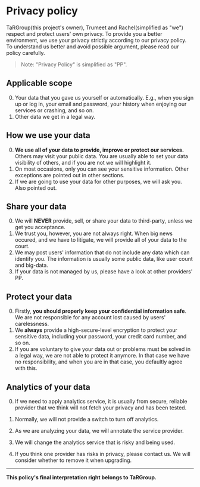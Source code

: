 # Privacy policy
TaRGroup(this project's owner), Trumeet and Rachel(simplified as "we") respect and protect users' own privacy. To provide you a better environment, we use your privacy strictly according to our privacy policy. To understand us better and avoid possible argument, please read our policy carefully.  

> Note: "Privacy Policy" is simplified as "PP".

## Applicable scope
0. Your data that you gave us yourself or automatically. E.g., when you sign up or log in, your email and password, your history when enjoying our services or crashing, and so on.  
1. Other data we get in a legal way.  

## How we use your data
0. **We use all of your data to provide, improve or protect our services.** Others may visit your public data. You are usually able to set your data visibility of others, and if you are not we will highlight it.  
1. On most occasions, only you can see your sensitive information. Other exceptions are pointed out in other sections.  
2. If we are going to use your data for other purposes, we will ask you. Also pointed out.  

## Share your data
0. We will **NEVER** provide, sell, or share your data to third-party, unless we get you acceptance.  
1. We trust you, however, you are not always right. When big news occured, and we have to litigate, we will provide all of your data to the court.  
2. We may post users' information that do not include any data which can identify you. The information is usually some public data, like user count and big-data.  
3. If your data is not managed by us, please have a look at other providers' PP.

## Protect your data
0. Firstly, **you should properly keep your confidential information safe**. We are not responsible for any account lost caused by users' carelessness.  
1. We **always** provide a high-secure-level encryption to protect your sensitive data, including your password, your credit card number, and so on.  
2. If you are voluntary to give your data out or problems must be solved in a legal way, we are not able to protect it anymore. In that case we have no responsibility, and when you are in that case, you defaultly agree with this.

## Analytics of your data

0. If we need to apply analytics service, it is usually from secure, reliable provider that we think will not fetch your privacy and has been tested.

1. Normally, we will not provide a switch to turn off analytics.
2. As we are analyzing your data, we will annotate the service provider.
3. We will change the analytics service that is risky and being used.
4. If you think one provider has risks in privacy, please contact us. We will consider whether to remove it when upgrading.

***
**This policy's final interpretation right belongs to TaRGroup.**
